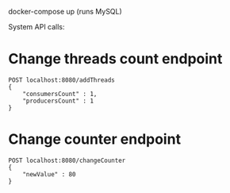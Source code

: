 docker-compose up  (runs MySQL)


System API calls:
# Change threads count endpoint 
```
POST localhost:8080/addThreads
{
    "consumersCount" : 1,
    "producersCount" : 1
}
```

# Change counter endpoint 
```
POST localhost:8080/changeCounter
{
    "newValue" : 80
}
```
